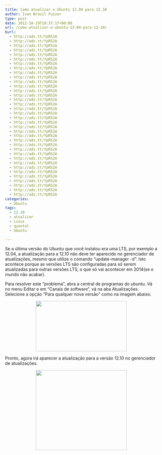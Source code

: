```yaml
---
title: Como atualizar o Ubuntu 12.04 para 12.10
author: Ivan Brasil Fuzzer
type: post
date: 2012-10-19T19:37:17+00:00
url: /como-atualizar-o-ubuntu-12-04-para-12-10/
burl:
  - http://ads.tt/YpR52A
  - http://ads.tt/YpR52A
  - http://ads.tt/YpR52A
  - http://ads.tt/YpR52A
  - http://ads.tt/YpR52A
  - http://ads.tt/YpR52A
  - http://ads.tt/YpR52A
  - http://ads.tt/YpR52A
  - http://ads.tt/YpR52A
  - http://ads.tt/YpR52A
  - http://ads.tt/YpR52A
  - http://ads.tt/YpR52A
  - http://ads.tt/YpR52A
  - http://ads.tt/YpR52A
  - http://ads.tt/YpR52A
  - http://ads.tt/YpR52A
  - http://ads.tt/YpR52A
  - http://ads.tt/YpR52A
  - http://ads.tt/YpR52A
  - http://ads.tt/YpR52A
  - http://ads.tt/YpR52A
  - http://ads.tt/YpR52A
  - http://ads.tt/YpR52A
  - http://ads.tt/YpR52A
  - http://ads.tt/YpR52A
  - http://ads.tt/YpR52A
  - http://ads.tt/YpR52A
  - http://ads.tt/YpR52A
  - http://ads.tt/YpR52A
  - http://ads.tt/YpR52A
  - http://ads.tt/YpR52A
  - http://ads.tt/YpR52A
  - http://ads.tt/YpR52A
  - http://ads.tt/YpR52A
  - http://ads.tt/YpR52A
  - http://ads.tt/YpR52A
categories:
  - Ubuntu
tags:
  - 12.10
  - atualizar
  - Linux
  - quantal
  - Ubuntu

---
```

Se a última versão do Ubuntu que você instalou era uma LTS, por exemplo a 12.04, a atualização para a 12.10 não deve ter aparecido no gerenciador de atualizações, mesmo que utilize o comando &#8220;update-manager -d&#8221;. Isto acontece porque as versões LTS são configuradas para só serem atualizadas para outras versões LTS, o que só vai acontecer em 2014(se o mundo não acabar).

Para resolver este &#8220;problema&#8221;, abra a central de programas do ubuntu. Vá no menu Editar e em &#8220;Canais de software&#8221;, vá na aba Atualizações. Selecione a opção &#8220;Para qualquer nova versão&#8221; como na imagem abaixo.

<p style="text-align: center;">
  <a href="http://www.ubuntero.com.br/wp-content/uploads/2012/10/Captura-de-tela-de-2012-10-19-162044.png"><img class="alignnone size-medium wp-image-4061" title="Canais de software" src="http://www.ubuntero.com.br/wp-content/uploads/2012/10/Captura-de-tela-de-2012-10-19-162044-300x166.png" alt="" width="300" height="166" /></a>
</p>

<p style="text-align: left;">
  Pronto, agora irá aparecer a atualização para a versão 12.10 no gerenciador de atualizações.
</p>

<p style="text-align: center;">
  <a href="http://www.ubuntero.com.br/wp-content/uploads/2012/10/Captura-de-tela-de-2012-10-19-162631.png"><img class="alignnone size-medium wp-image-4062" title="Gerenciador de atualizações" src="http://www.ubuntero.com.br/wp-content/uploads/2012/10/Captura-de-tela-de-2012-10-19-162631-300x264.png" alt="" width="300" height="264" /></a>
</p>